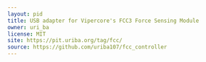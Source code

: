 ```yaml
---
layout: pid
title: USB adapter for Vipercore's FCC3 Force Sensing Module
owner: uri_ba
license: MIT
site: https://pit.uriba.org/tag/fcc/
source: https://github.com/uriba107/fcc_controller
---
```

